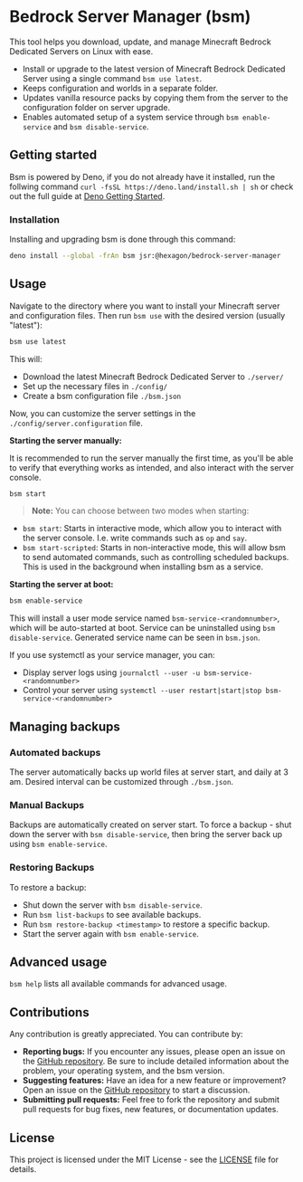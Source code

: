 # Bedrock Server Manager (bsm)

This tool helps you download, update, and manage Minecraft Bedrock Dedicated
Servers on Linux with ease.

- Install or upgrade to the latest version of Minecraft Bedrock Dedicated Server
  using a single command `bsm use latest`.
- Keeps configuration and worlds in a separate folder.
- Updates vanilla resource packs by copying them from the server to the
  configuration folder on server upgrade.
- Enables automated setup of a system service through `bsm enable-service` and
  `bsm disable-service`.

## Getting started

Bsm is powered by Deno, if you do not already have it installed, run the
follwing command `curl -fsSL https://deno.land/install.sh | sh` or check out the
full guide at <a href="https://docs.deno.com/runtime/#install-deno">Deno Getting
Started</a>.

### Installation

Installing and upgrading bsm is done through this command:

```bash
deno install --global -frAn bsm jsr:@hexagon/bedrock-server-manager
```

## Usage

Navigate to the directory where you want to install your Minecraft server and
configuration files. Then run `bsm use` with the desired version (usually
"latest"):

```bash
bsm use latest
```

This will:

- Download the latest Minecraft Bedrock Dedicated Server to `./server/`
- Set up the necessary files in `./config/`
- Create a bsm configuration file `./bsm.json`

Now, you can customize the server settings in the
`./config/server.configuration` file.

**Starting the server manually:**

It is recommended to run the server manually the first time, as you'll be able
to verify that everything works as intended, and also interact with the server
console.

```bash
bsm start
```

> **Note:** You can choose between two modes when starting:

- `bsm start`: Starts in interactive mode, which allow you to interact with the
  server console. I.e. write commands such as `op` and `say`.
- `bsm start-scripted`: Starts in non-interactive mode, this will allow bsm to
  send automated commands, such as controlling scheduled backups. This is used
  in the background when installing bsm as a service.

**Starting the server at boot:**

```bash
bsm enable-service
```

This will install a user mode service named `bsm-service-<randomnumber>`, which
will be auto-started at boot. Service can be uninstalled using
`bsm disable-service`. Generated service name can be seen in `bsm.json`.

If you use systemctl as your service manager, you can:

- Display server logs using `journalctl --user -u bsm-service-<randomnumber>`
- Control your server using
  `systemctl --user restart|start|stop bsm-service-<randomnumber>`

## Managing backups

### Automated backups

The server automatically backs up world files at server start, and daily at 3
am. Desired interval can be customized through `./bsm.json`.

### Manual Backups

Backups are automatically created on server start. To force a backup - shut down
the server with `bsm disable-service`, then bring the server back up using
`bsm enable-service`.

### Restoring Backups

To restore a backup:

- Shut down the server with `bsm disable-service`.
- Run `bsm list-backups` to see available backups.
- Run `bsm restore-backup <timestamp>` to restore a specific backup.
- Start the server again with `bsm enable-service`.

## Advanced usage

`bsm help` lists all available commands for advanced usage.

## Contributions

Any contribution is greatly appreciated. You can contribute by:

- **Reporting bugs:** If you encounter any issues, please open an issue on the
  [GitHub repository](https://github.com/Hexagon/bedrock-server-manager/issues).
  Be sure to include detailed information about the problem, your operating
  system, and the bsm version.
- **Suggesting features:** Have an idea for a new feature or improvement? Open
  an issue on the
  [GitHub repository](https://github.com/Hexagon/bedrock-server-manager/issues)
  to start a discussion.
- **Submitting pull requests:** Feel free to fork the repository and submit pull
  requests for bug fixes, new features, or documentation updates.

## License

This project is licensed under the MIT License - see the [LICENSE](LICENSE) file
for details.
